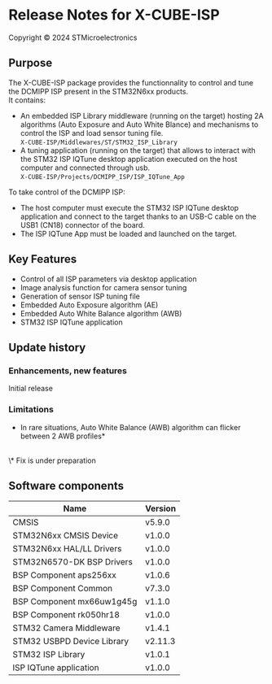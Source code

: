 # Release Notes for X-CUBE-ISP
Copyright &copy; 2024 STMicroelectronics

## Purpose

The X-CUBE-ISP package provides the functionnality to control and tune the
DCMIPP ISP present in the STM32N6xx products.<br>
It contains:<br>
- An embedded ISP Library middleware (running on the target) hosting 2A
  algorithms (Auto Exposure and Auto White Blance) and mechanisms to control
  the ISP and load sensor tuning file.<br>
`X-CUBE-ISP/Middlewares/ST/STM32_ISP_Library`
-  A tuning application (running on the target) that allows to interact
  with the STM32 ISP IQTune desktop application executed on the host computer
  and connected through usb.<br>
`X-CUBE-ISP/Projects/DCMIPP_ISP/ISP_IQTune_App`

To take control of the DCMIPP ISP:<br>
- The host computer must execute the STM32 ISP IQTune desktop application and
connect to the target thanks to an USB-C cable on the USB1 (CN18) connector of
the board.
- The ISP IQTune App must be loaded and launched on the target.

## Key Features

- Control of all ISP parameters via desktop application
- Image analysis function for camera sensor tuning
- Generation of sensor ISP tuning file
- Embedded Auto Exposure algorithm (AE)
- Embedded Auto White Balance algorithm (AWB)
- STM32 ISP IQTune application

## Update history

### Enhancements, new features
Initial release

### Limitations
- In rare situations, Auto White Balance (AWB) algorithm can flicker between 2 AWB profiles\*
<br>
\* Fix is under preparation

## Software components
| Name                         | Version
|-----                         | -------
| CMSIS                        | v5.9.0
| STM32N6xx CMSIS Device       | v1.0.0
| STM32N6xx HAL/LL Drivers     | v1.0.0
| STM32N6570-DK BSP Drivers    | v1.0.0
| BSP Component aps256xx       | v1.0.6
| BSP Component Common         | v7.3.0
| BSP Component mx66uw1g45g    | v1.1.0
| BSP Component rk050hr18      | v1.0.0
| STM32 Camera Middleware      | v1.4.1
| STM32 USBPD Device Library   | v2.11.3
| STM32 ISP Library            | v1.0.1
| ISP IQTune application       | v1.0.0

